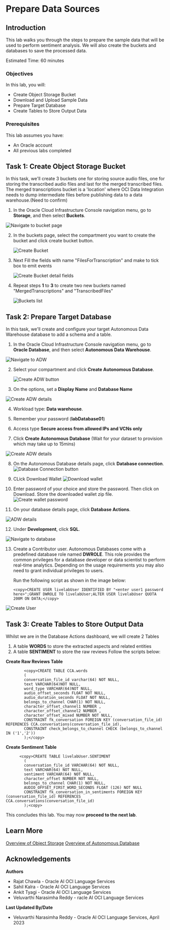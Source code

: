 # Prepare Data Sources

## Introduction

This lab walks you through the steps to prepare the sample data that will be used to perform sentiment analysis. We will also create the buckets and databases to save the processed data.

Estimated Time: 60 minutes

### Objectives

In this lab, you will:
* Create Object Storage Bucket
* Download and Upload Sample Data
* Prepare Target Database
* Create Tables to Store Output Data

### Prerequisites

This lab assumes you have:
* An Oracle account
* All previous labs completed


## **Task 1**: Create Object Storage Bucket

In this task, we'll create 3 buckets one for storing source audio files, one for storing the transcribed audio files and last for the merged transcribed files. The merged transcriptions bucket is a 'location' where OCI Data Integration needs to dump intermediate files before publishing data to a data warehouse.(Need to confirm)

1.	In the Oracle Cloud Infrastructure Console navigation menu, go to **Storage**, and then select **Buckets**.

   ![Navigate to bucket page](./images/navigate-to-buckets.png " ")

2. In the buckets page, select the compartment you want to create the bucket and click create bucket button.

    ![Create Bucket](./images/create-bucket-button.png " ")

3. Next Fill the fields with name "FilesForTranscription" and make to tick box to emit events

    ![Create Bucket detail fields](./images/create-bucket.png " ")

4. Repeat steps **1** to **3** to create two new buckets named "MergedTranscriptions" and "TranscribedFiles"

    ![Buckets list](./images/bucket-list.png " ")



## **Task 2**: Prepare Target Database

In this task, we'll create and configure your target Autonomous Data Warehouse database to add a schema and a table.

1.	In the Oracle Cloud Infrastructure Console navigation menu, go to **Oracle Database**, and then select **Autonomous Data Warehouse**.

   ![Navigate to ADW](./images/navigate-to-adw.png " ")

2.	Select your compartment and click **Create Autonomous Database**.

    ![Create ADW button](./images/create-database-button.png " ")

3.	On the options, set a **Display Name** and **Database Name**

   ![Create ADW details](./images/create-database-1.png " ")

4.	Workload type: **Data warehouse**.

5.	Remember your password (**labDatabase01**)

6.	Access type **Secure access from allowed IPs and VCNs only**

7.	Click **Create Autonomous Database** (Wait for your dataset to provision which may take up to 15mins)

   ![Create ADW details](./images/create-database-2.png " ")

8. On the Autonomous Database details page, click **Database connection**.
    ![Database Connection button](./images/database-connection-button.png " ")

9. CLick Download Wallet
    ![Download wallet](./images/download-wallet-button.png " ")

10. Enter password of your choice and store the password. Then click on Download. Store the downloaded wallet zip file.
    ![Create wallet password](./images/download-wallet-password.png " ")

11.	On your database details page, click **Database Actions**.

   ![ADW details](./images/database-details.png " ")

12.	Under **Development**, click **SQL**.

   ![Navigate to database](./images/database-navigation.png " ")

13. Create a Contributor user. Autonomous Databases come with a predefined database role named **DWROLE**. This role provides the common privileges for a database developer or data scientist to perform real-time analytics. Depending on the usage requirements you may also need to grant individual privileges to users.

	Run the following script as shown in the image below:

	    <copy>CREATE USER livelabUser IDENTIFIED BY "<enter user1 password here>";GRANT DWROLE TO livelabUser;ALTER USER livelabUser QUOTA 200M ON DATA;</copy>

   ![Create User](./images/create-user-database.png " ")


## **Task 3**: Create Tables to Store Output Data

Whilst we are in the Database Actions dashboard, we will create 2 Tables

1.	A table **WORDS** to store the extracted aspects and related entities
2.	A table **SENTIMENT** to store the raw reviews
Follow the scripts below:

  **Create Raw Reviews Table**

			<copy>CREATE TABLE CCA.words
			(
			conversation_file_id varchar(64) NOT NULL,
			text VARCHAR(64)NOT NULL,
			word_type VARCHAR(64)NOT NULL,
			audio_offset_seconds FLOAT NOT NULL,
			audio_duration_seconds FLOAT NOT NULL,
			belongs_to_channel CHAR(1) NOT NULL,
			character_offset_channel1 NUMBER ,
			character_offset_channel2 NUMBER ,
			character_offset_mixed NUMBER NOT NULL,
			CONSTRAINT fk_conversation FOREIGN KEY (conversation_file_id) REFERENCES CCA.conversations(conversation_file_id),
			CONSTRAINT check_belongs_to_channel CHECK (belongs_to_channel IN ('1','2'))
			);</copy>


  **Create Sentiment Table**

		  <copy>CREATE TABLE livelabUser.SENTIMENT
			(
			conversation_file_id VARCHAR(64) NOT NULL,
			text VARCHAR(64) NOT NULL,
			sentiment VARCHAR(64) NOT NULL,
			character_offset NUMBER NOT NULL,
			belongs_to_channel CHAR(1) NOT NULL,
			AUDIO_OFFSET_FIRST_WORD_SECONDS FLOAT (126) NOT NULL
			CONSTRAINT fk_conversation_in_sentiments FOREIGN KEY (conversation_file_id) REFERENCES CCA.conversations(conversation_file_id)
			);<copy>

This concludes this lab. You may now **proceed to the next lab**.

## Learn More
 [Overview of Object Storage](https://docs.oracle.com/en-us/iaas/Content/Object/home.htm)
 [Overview of Autonomous Database](https://docs.oracle.com/en-us/iaas/Content/Database/Concepts/adboverview.htm)

## Acknowledgements
**Authors**
  * Rajat Chawla  - Oracle AI OCI Language Services
  * Sahil Kalra - Oracle AI OCI Language Services
  * Ankit Tyagi -  Oracle AI OCI Language Services
  * Veluvarthi Narasimha Reddy - racle AI OCI Language Services

**Last Updated By/Date**
* Veluvarthi Narasimha Reddy  - Oracle AI OCI Language Services, April 2023
